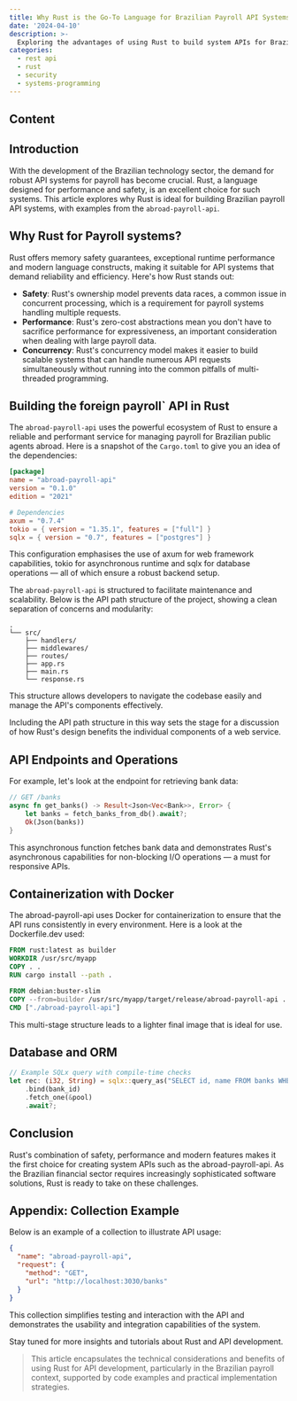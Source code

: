```yaml
---
title: Why Rust is the Go-To Language for Brazilian Payroll API Systems
date: '2024-04-10'
description: >-
  Exploring the advantages of using Rust to build system APIs for Brazilian payroll, focusing on performance, safety, and concurrency.
categories:
  - rest api
  - rust
  - security
  - systems-programming
---
```


## Content

## Introduction

With the development of the Brazilian technology sector, the demand for robust API systems for payroll has become crucial. Rust, a language designed for performance and safety, is an excellent choice for such systems. This article explores why Rust is ideal for building Brazilian payroll API systems, with examples from the `abroad-payroll-api`.

## Why Rust for Payroll systems?

Rust offers memory safety guarantees, exceptional runtime performance and modern language constructs, making it suitable for API systems that demand reliability and efficiency. Here's how Rust stands out:

- **Safety**: Rust's ownership model prevents data races, a common issue in concurrent processing, which is a requirement for payroll systems handling multiple requests.
- **Performance**: Rust's zero-cost abstractions mean you don't have to sacrifice performance for expressiveness, an important consideration when dealing with large payroll data.
- **Concurrency**: Rust's concurrency model makes it easier to build scalable systems that can handle numerous API requests simultaneously without running into the common pitfalls of multi-threaded programming.

## Building the foreign payroll` API in Rust

The `abroad-payroll-api` uses the powerful ecosystem of Rust to ensure a reliable and performant service for managing payroll for Brazilian public agents abroad. Here is a snapshot of the `Cargo.toml` to give you an idea of the dependencies:

```toml
[package]
name = "abroad-payroll-api"
version = "0.1.0"
edition = "2021"

# Dependencies
axum = "0.7.4"
tokio = { version = "1.35.1", features = ["full"] }
sqlx = { version = "0.7", features = ["postgres"] }
```

This configuration emphasises the use of axum for web framework capabilities, tokio for asynchronous runtime and sqlx for database operations — all of which ensure a robust backend setup.

The `abroad-payroll-api` is structured to facilitate maintenance and scalability. Below is the API path structure of the project, showing a clean separation of concerns and modularity:

```
.
└── src/
    ├── handlers/
    ├── middlewares/
    ├── routes/
    ├── app.rs
    ├── main.rs
    └── response.rs
```

This structure allows developers to navigate the codebase easily and manage the API's components effectively.

Including the API path structure in this way sets the stage for a discussion of how Rust's design benefits the individual components of a web service.

## API Endpoints and Operations

For example, let's look at the endpoint for retrieving bank data:

```rs
// GET /banks
async fn get_banks() -> Result<Json<Vec<Bank>>, Error> {
    let banks = fetch_banks_from_db().await?;
    Ok(Json(banks))
}
```

This asynchronous function fetches bank data and demonstrates Rust's asynchronous capabilities for non-blocking I/O operations — a must for responsive APIs.

## Containerization with Docker

The abroad-payroll-api uses Docker for containerization to ensure that the API runs consistently in every environment. Here is a look at the Dockerfile.dev used:

```dockerfile
FROM rust:latest as builder
WORKDIR /usr/src/myapp
COPY . .
RUN cargo install --path .

FROM debian:buster-slim
COPY --from=builder /usr/src/myapp/target/release/abroad-payroll-api .
CMD ["./abroad-payroll-api"]
```

This multi-stage structure leads to a lighter final image that is ideal for use.

## Database and ORM

```rs
// Example SQLx query with compile-time checks
let rec: (i32, String) = sqlx::query_as("SELECT id, name FROM banks WHERE id = $1")
    .bind(bank_id)
    .fetch_one(&pool)
    .await?;
```

## Conclusion

Rust's combination of safety, performance and modern features makes it the first choice for creating system APIs such as the abroad-payroll-api. As the Brazilian financial sector requires increasingly sophisticated software solutions, Rust is ready to take on these challenges.

## Appendix: Collection Example

Below is an example of a collection to illustrate API usage:

```json
{
  "name": "abroad-payroll-api",
  "request": {
    "method": "GET",
    "url": "http://localhost:3030/banks"
  }
}
```

This collection simplifies testing and interaction with the API and demonstrates the usability and integration capabilities of the system.

Stay tuned for more insights and tutorials about Rust and API development.

> This article encapsulates the technical considerations and benefits of using Rust for API development, particularly in the Brazilian payroll context, supported by code examples and practical implementation strategies.
